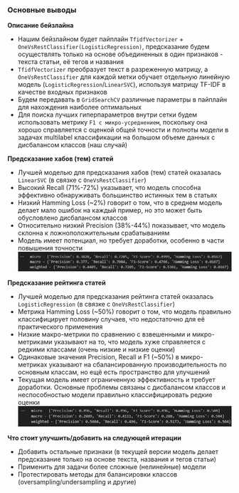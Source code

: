 ### Основные выводы

**Описание бейзлайна**
* Нашим бейзлайном будет пайплайн `TfidfVectorizer` + `OneVsRestClassifier(LogisticRegression)`, предсказание будем осуществлять только на основе объединенных в один признаков - текста статьи, её тегов и названия
* `TfidfVectorizer` преобразует текст в разреженную матрицу, а `OneVsRestClassifier` для каждой метки обучает отдельную линейную модель (`LogisticRegression`/`LinearSVC`), используя матрицу TF-IDF в качестве входных признаков
* Будем передавать в `GridSearchCV` различные параметры в пайплайн для нахождения наиболее оптимальных
* Для поиска лучших гиперпараметров внутри сетки будем использовать метрику `F1 с микро-усреднением`, поскольку она хорошо справляется с оценкой общей точности и полноты модели в задачах multilabel классификации на большом объеме данных с дисбалансом классов (наш случай)

**Предсказание хабов (тем) статей**
* Лучшей моделью для предсказания хабов (тем) статей оказалась `LinearSVC` (в связке с `OneVsRestClassifier`)
* Высокий Recall (71%-72%) указывает, что модель способна эффективно обнаруживать большинство истинных тем в статьях
* Низкий Hamming Loss (~2%) говорит о том, что в среднем модель делает мало ошибок на каждый пример, но это может быть обусловлено дисбалансом классов
* Относительно низкий Precision (38%-44%) показывает, что модель склонна к ложноположительным срабатываниям
* Модель имеет потенциал, но требует доработки, особенно в части повышения точности
![hubs](https://github.com/gelya01/hse-habr2024/blob/ML_baseline/ML_baseline/best_params/hubs.png)

**Предсказание рейтинга статей**
* Лучшей моделью для предсказания рейтинга статей оказалась `LogisticRegression` (в связке с `OneVsRestClassifier`)
* Метрика Hamming Loss (~50%) говорит о том, что модель правильно классифицирует половину случаев, что недостаточно для её практического применения
* Низкие макро-метрики по сравнению с взвешенными и микро-метриками указывают на то, что модель хуже справляется с редкими классами (очень низкие и низкие оценки)
* Одинаковые значения Precision, Recall и F1 (~50%) в микро-метриках указывают на сбалансированную производительность по основным классам, но ещё есть пространство для улучшений
* Текущая модель имеет ограниченную эффективность и требует доработки. Основные проблемы связаны с дисбалансом классов и неспособностью модели правильно классифицировать редкие оценки
![rating](https://github.com/gelya01/hse-habr2024/blob/ML_baseline/ML_baseline/best_params/rating.png)

**Что стоит улучшить/добавить на следующей итерации**
* Добавить остальные признаки (в текущей версии модель делает предсказание только на основе текста, названия и тегов статьи)
* Применить для задачи более сложные (нелинейные) модели
* Протестировать методы для балансировки классов (oversampling/undersampling и другие)
